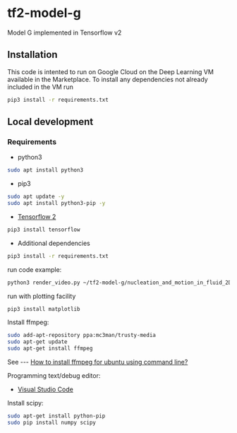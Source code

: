 # tf2-model-g
Model G implemented in Tensorflow v2

## Installation
This code is intented to run on Google Cloud on the Deep Learning VM available in the Marketplace.
To install any dependencies not already included in the VM run
```bash
pip3 install -r requirements.txt
```

## Local development

### Requirements
- python3
```bash
sudo apt install python3
```
- pip3
```bash
sudo apt update -y
sudo apt install python3-pip -y
```
- [Tensorflow 2](https://www.tensorflow.org/install)
```bash
pip3 install tensorflow
```
- Additional dependencies
```bash
pip3 install -r requirements.txt
```
run code example:
```bash
python3 render_video.py ~/tf2-model-g/nucleation_and_motion_in_fluid_2D.mp4 --params params/nucleation_and_motion_in_fluid_2D.yaml
```
run with plotting facility
```bash
pip3 install matplotlib
```

Install ffmpeg:
```bash
sudo add-apt-repository ppa:mc3man/trusty-media
sudo apt-get update
sudo apt-get install ffmpeg
```
See --- [How to install ffmpeg for ubuntu using command line?](https://stackoverflow.com/questions/42589892/how-to-install-ffmpeg-for-ubuntu-using-command-line)


Programming text/debug editor:

- [Visual Studio Code](https://code.visualstudio.com/)

Install scipy:
```bash
sudo apt-get install python-pip  
sudo pip install numpy scipy
```